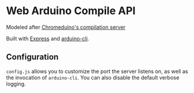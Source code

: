 # Web Arduino Compile API

Modeled after [Chromeduino's compilation server](https://github.com/spaceneedle/Chromeduino/tree/master/Chromeduino%20Server)

Built with [Express](https://expressjs.com/) and [arduino-cli](https://arduino.github.io/arduino-cli/latest/).

## Configuration
`config.js` allows you to customize the port the server listens on, as well as the invocation of `arduino-cli`. You can also disable the default verbose logging.

